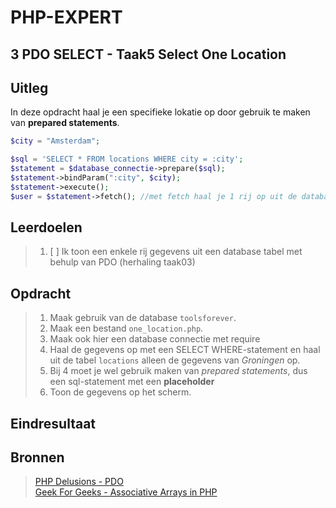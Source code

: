 # PHP-EXPERT

## 3 PDO SELECT - Taak5 Select One Location

## Uitleg

In deze opdracht haal je een specifieke lokatie op door gebruik te maken van **prepared statements**.

```php
$city = "Amsterdam";

$sql = 'SELECT * FROM locations WHERE city = :city';
$statement = $database_connectie->prepare($sql);
$statement->bindParam(":city", $city);
$statement->execute();
$user = $statement->fetch(); //met fetch haal je 1 rij op uit de database
```

## Leerdoelen

> 1. [ ] Ik toon een enkele rij gegevens uit een database tabel met behulp van PDO (herhaling taak03)

## Opdracht

> 1. Maak gebruik van de database `toolsforever`.
> 2. Maak een bestand `one_location.php`.
> 3. Maak ook hier een database connectie met require
> 4. Haal de gegevens op met een SELECT WHERE-statement en haal uit de tabel `locations` alleen de gegevens van _Groningen_ op.
> 5. Bij 4 moet je wel gebruik maken van _prepared statements_, dus een sql-statement met een __placeholder__
> 6. Toon de gegevens op het scherm.

## Eindresultaat

## Bronnen

> [PHP Delusions - PDO](https://phpdelusions.net/pdo)  
> [Geek For Geeks - Associative Arrays in PHP](https://www.geeksforgeeks.org/associative-arrays-in-php/)
